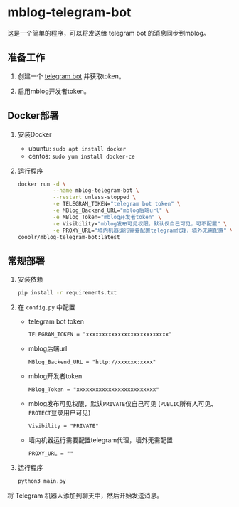 # mblog-telegram-bot
这是一个简单的程序，可以将发送给 telegram bot 的消息同步到mblog。

## 准备工作

1. 创建一个 [telegram bot](https://t.me/botfather) 并获取token。

2. 启用mblog开发者token。


## Docker部署

1. 安装Docker

    - ubuntu: `sudo apt install docker`
    - centos: `sudo yum install docker-ce`

2. 运行程序

    ``` bash
    docker run -d \
               --name mblog-telegram-bot \
               --restart unless-stopped \
               -e TELEGRAM_TOKEN="telegram bot token" \
               -e MBlog_Backend_URL="mblog后端url" \
               -e MBlog_Token="mblog开发者token" \
               -e Visibility="mblog发布可见权限，默认仅自己可见，可不配置" \
               -e PROXY_URL="墙内机器运行需要配置telegram代理，墙外无需配置" \
    cooolr/mblog-telegram-bot:latest
    ```

## 常规部署

1. 安装依赖

    ``` bash
    pip install -r requirements.txt
    ```

2. 在 `config.py` 中配置

    - telegram bot token

       `TELEGRAM_TOKEN = "xxxxxxxxxxxxxxxxxxxxxxxxxx"`

    - mblog后端url

       `MBlog_Backend_URL = "http://xxxxxx:xxxx"`

    - mblog开发者token
  
       `MBlog_Token = "xxxxxxxxxxxxxxxxxxxxxxxxx"`

    - mblog发布可见权限，默认`PRIVATE`仅自己可见 (`PUBLIC`所有人可见、`PROTECT`登录用户可见)

       `Visibility = "PRIVATE"`

    - 墙内机器运行需要配置telegram代理，墙外无需配置

      `PROXY_URL = ""`

3. 运行程序

    ``` bash
    python3 main.py
    ```

将 Telegram 机器人添加到聊天中，然后开始发送消息。
